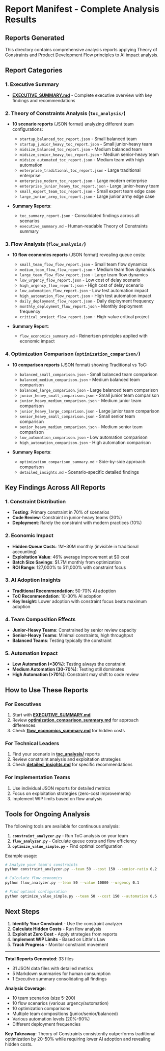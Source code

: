 # Report Manifest - Complete Analysis Results

## Reports Generated

This directory contains comprehensive analysis reports applying Theory of Constraints and Product Development Flow principles to AI impact analysis.

## Report Categories

### 1. Executive Summary
- **[EXECUTIVE_SUMMARY.md](EXECUTIVE_SUMMARY.md)** - Complete executive overview with key findings and recommendations

### 2. Theory of Constraints Analysis (`toc_analysis/`)
- **10 scenario reports** (JSON format) analyzing different team configurations:
  - `startup_balanced_toc_report.json` - Small balanced team
  - `startup_junior_heavy_toc_report.json` - Small junior-heavy team  
  - `midsize_balanced_toc_report.json` - Medium balanced team
  - `midsize_senior_heavy_toc_report.json` - Medium senior-heavy team
  - `midsize_automated_toc_report.json` - Medium team with high automation
  - `enterprise_traditional_toc_report.json` - Large traditional enterprise
  - `enterprise_modern_toc_report.json` - Large modern enterprise
  - `enterprise_junior_heavy_toc_report.json` - Large junior-heavy team
  - `small_expert_team_toc_report.json` - Small expert team edge case
  - `large_junior_army_toc_report.json` - Large junior army edge case

- **Summary Reports**:
  - `toc_summary_report.json` - Consolidated findings across all scenarios
  - `executive_summary.md` - Human-readable Theory of Constraints summary

### 3. Flow Analysis (`flow_analysis/`)
- **10 flow economics reports** (JSON format) revealing queue costs:
  - `small_team_flow_flow_report.json` - Small team flow dynamics
  - `medium_team_flow_flow_report.json` - Medium team flow dynamics
  - `large_team_flow_flow_report.json` - Large team flow dynamics
  - `low_urgency_flow_report.json` - Low cost of delay scenario
  - `high_urgency_flow_report.json` - High cost of delay scenario
  - `low_automation_flow_report.json` - Low test automation impact
  - `high_automation_flow_report.json` - High test automation impact
  - `daily_deployment_flow_report.json` - Daily deployment frequency
  - `monthly_deployment_flow_report.json` - Monthly deployment frequency
  - `critical_project_flow_report.json` - High-value critical project

- **Summary Report**:
  - `flow_economics_summary.md` - Reinertsen principles applied with economic impact

### 4. Optimization Comparison (`optimization_comparison/`)
- **10 comparison reports** (JSON format) showing Traditional vs ToC:
  - `balanced_small_comparison.json` - Small balanced team comparison
  - `balanced_medium_comparison.json` - Medium balanced team comparison
  - `balanced_large_comparison.json` - Large balanced team comparison
  - `junior_heavy_small_comparison.json` - Small junior team comparison
  - `junior_heavy_medium_comparison.json` - Medium junior team comparison
  - `junior_heavy_large_comparison.json` - Large junior team comparison
  - `senior_heavy_small_comparison.json` - Small senior team comparison
  - `senior_heavy_medium_comparison.json` - Medium senior team comparison
  - `low_automation_comparison.json` - Low automation comparison
  - `high_automation_comparison.json` - High automation comparison

- **Summary Reports**:
  - `optimization_comparison_summary.md` - Side-by-side approach comparison
  - `detailed_insights.md` - Scenario-specific detailed findings

## Key Findings Across All Reports

### 1. Constraint Distribution
- **Testing**: Primary constraint in 70% of scenarios
- **Code Review**: Constraint in junior-heavy teams (20%)
- **Deployment**: Rarely the constraint with modern practices (10%)

### 2. Economic Impact
- **Hidden Queue Costs**: $1M-$30M monthly (invisible in traditional accounting)
- **Exploitation Value**: 46% average improvement at $0 cost
- **Batch Size Savings**: $1.7M monthly from optimization
- **ROI Range**: 127,000% to 511,000% with constraint focus

### 3. AI Adoption Insights
- **Traditional Recommendation**: 50-70% AI adoption
- **ToC Recommendation**: 10-30% AI adoption
- **Key Insight**: Lower adoption with constraint focus beats maximum adoption

### 4. Team Composition Effects
- **Junior-Heavy Teams**: Constrained by senior review capacity
- **Senior-Heavy Teams**: Minimal constraints, high throughput
- **Balanced Teams**: Testing typically the constraint

### 5. Automation Impact
- **Low Automation (<30%)**: Testing always the constraint
- **Medium Automation (30-70%)**: Testing still dominates
- **High Automation (>70%)**: Constraint may shift to code review

## How to Use These Reports

### For Executives
1. Start with **[EXECUTIVE_SUMMARY.md](EXECUTIVE_SUMMARY.md)**
2. Review **[optimization_comparison_summary.md](optimization_comparison/optimization_comparison_summary.md)** for approach differences
3. Check **[flow_economics_summary.md](flow_analysis/flow_economics_summary.md)** for hidden costs

### For Technical Leaders
1. Find your scenario in **[toc_analysis/](toc_analysis/)** reports
2. Review constraint analysis and exploitation strategies
3. Check **[detailed_insights.md](optimization_comparison/detailed_insights.md)** for specific recommendations

### For Implementation Teams
1. Use individual JSON reports for detailed metrics
2. Focus on exploitation strategies (zero-cost improvements)
3. Implement WIP limits based on flow analysis

## Tools for Ongoing Analysis

The following tools are available for continuous analysis:

1. **`constraint_analyzer.py`** - Run ToC analysis on your team
2. **`flow_analyzer.py`** - Calculate queue costs and flow efficiency
3. **`optimize_value_simple.py`** - Find optimal configuration

Example usage:
```bash
# Analyze your team's constraints
python constraint_analyzer.py --team 50 --cost 150 --senior-ratio 0.2

# Calculate flow economics
python flow_analyzer.py --team 50 --value 10000 --urgency 0.1

# Find optimal configuration
python optimize_value_simple.py --team 50 --cost 150 --automation 0.5
```

## Next Steps

1. **Identify Your Constraint** - Use the constraint analyzer
2. **Calculate Hidden Costs** - Run flow analysis
3. **Exploit at Zero Cost** - Apply strategies from reports
4. **Implement WIP Limits** - Based on Little's Law
5. **Track Progress** - Monitor constraint movement

---

**Total Reports Generated**: 33 files
- 31 JSON data files with detailed metrics
- 5 Markdown summaries for human consumption
- 1 Executive summary consolidating all findings

**Analysis Coverage**: 
- 10 team scenarios (size 5-200)
- 10 flow scenarios (various urgency/automation)
- 10 optimization comparisons
- Multiple team compositions (junior/senior/balanced)
- Various automation levels (20%-90%)
- Different deployment frequencies

**Key Takeaway**: Theory of Constraints consistently outperforms traditional optimization by 20-50% while requiring lower AI adoption and revealing hidden costs.